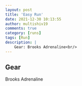 ```yaml
---
layout: post
title: 'Easy Run'
date: 2021-12-30 10:13:55
author: multishiv19
comments: true
category: [runs]
tags: [Run]
description: |
    Gear: Brooks Adrenaline<br/>
---
```


## Gear
Brooks Adrenaline



<div width='100%' class='strava-embed-placeholder' data-embed-type='activity' data-embed-id='6444296585'></div>
<script src='https://strava-embeds.com/embed.js'></script>
